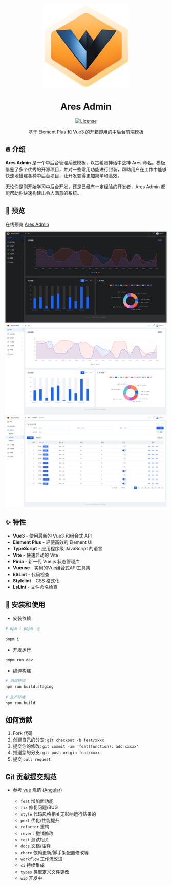 
<div align="center">

<img src="./screenshot/logo.png" height="260" />

<h1>Ares Admin</h1>

[![License](https://img.shields.io/npm/l/package.json.svg?style=flat)](https://github.com/zhangsanplus/ares-admin/blob/main/LICENSE)

基于 Element Plus 和 Vue3 的开箱即用的中后台前端模板
</div>

## 🔥 介绍

**Ares Admin** 是一个中后台管理系统模板，以古希腊神话中战神 Ares 命名。模板借鉴了多个优秀的开源项目，并对一些常用功能进行封装，帮助用户在工作中能够快速地搭建各种中后台项目，让开发变得更加简单和高效。

无论你是刚开始学习中后台开发，还是已经有一定经验的开发者，Ares Admin 都能帮助你快速构建出令人满意的系统。

## 🍧 预览

在线预览 [Ares Admin](https://zhangsanplus.github.io/)

![screenshot](./screenshot/1.png)
![screenshot](./screenshot/2.png)
![screenshot](./screenshot/3.png)

## ✨ 特性

- **Vue3** - 使用最新的 Vue3 和组合式 API
- **Element Plus** - 轻便高效的 Element UI
- **TypeScript** - 应用程序级 JavaScript 的语言
- **Vite** - 快速启动的 Vite
- **Pinia** - 新一代 Vue.js 状态管理库
- **Vueuse**  -  实用的Vue组合式API工具集
- **ESLint** - 代码检查
- **Stylelint** - CSS 格式化
- **LsLint** - 文件命名检查

## 🌈 安装和使用

- 安装依赖

```bash
# npm i pnpm -g

pnpm i
```

- 开发运行

```bash
pnpm run dev
```

- 编译构建

```bash
# 测试环境
npm run build:staging

# 生产环境
npm run build
```

## 如何贡献

1. Fork 代码
2. 创建自己的分支: `git checkout -b feat/xxxx`
3. 提交你的修改: `git commit -am 'feat(function): add xxxxx'`
4. 推送您的分支: `git push origin feat/xxxx`
5. 提交 `pull request`

## Git 贡献提交规范

- 参考 [vue](https://github.com/vuejs/vue/blob/dev/.github/COMMIT_CONVENTION.md) 规范 ([Angular](https://github.com/conventional-changelog/conventional-changelog/tree/master/packages/conventional-changelog-angular))

  - `feat` 增加新功能
  - `fix` 修复问题/BUG
  - `style` 代码风格相关无影响运行结果的
  - `perf` 优化/性能提升
  - `refactor` 重构
  - `revert` 撤销修改
  - `test` 测试相关
  - `docs` 文档/注释
  - `chore` 依赖更新/脚手架配置修改等
  - `workflow` 工作流改进
  - `ci` 持续集成
  - `types` 类型定义文件更改
  - `wip` 开发中

